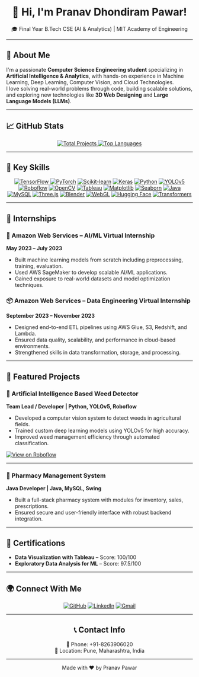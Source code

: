 <div align="center">

# 👋 Hi, I'm Pranav Dhondiram Pawar!

🎓 Final Year B.Tech CSE (AI & Analytics) | MIT Academy of Engineering  

</div>

---

## 🌟 About Me
I'm a passionate **Computer Science Engineering student** specializing in **Artificial Intelligence & Analytics**, with hands-on experience in Machine Learning, Deep Learning, Computer Vision, and Cloud Technologies.  
I love solving real-world problems through code, building scalable solutions, and exploring new technologies like **3D Web Designing** and **Large Language Models (LLMs)**.

---

## 📈 GitHub Stats

<div align="center">
  <a href="https://github.com/pranavisback ">
    <img src="https://github-readme-stats.vercel.app/api?username=pranavisback&count_private=true&show_icons=true&theme=radical" alt="Total Projects"/>
  </a>
  <a href=" https://github.com/pranavisback ">
    <img src="https://github-readme-stats.vercel.app/api/top-langs/?username=pranavisback&layout=compact&langs_count=6&theme=radical" alt="Top Languages"/>
  </a>
</div>

---

## 💼 Key Skills

<div align="center">
  <a href="https://www.tensorflow.org/" target="_blank"><img src="https://img.shields.io/badge/TensorFlow-FF6F00?style=for-the-badge&logo=tensorflow&logoColor=white" alt="TensorFlow"/></a>
  <a href="https://pytorch.org/" target="_blank"><img src="https://img.shields.io/badge/PyTorch-EE4C2C?style=for-the-badge&logo=pytorch&logoColor=white" alt="PyTorch"/></a>
  <a href="https://scikit-learn.org/" target="_blank"><img src="https://img.shields.io/badge/Scikit--learn-F7931E?style=for-the-badge&logo=scikit-learn&logoColor=white" alt="Scikit-learn"/></a>
  <a href="https://keras.io/" target="_blank"><img src="https://img.shields.io/badge/Keras-D00000?style=for-the-badge&logo=keras&logoColor=white" alt="Keras"/></a>
  <a href="https://www.python.org/" target="_blank"><img src="https://img.shields.io/badge/Python-3776AB?style=for-the-badge&logo=python&logoColor=white" alt="Python"/></a>
  <a href="https://github.com/ultralytics/yolov5" target="_blank"><img src="https://img.shields.io/badge/YOLOv5-00FFFF?style=for-the-badge&logo=yolo&logoColor=black" alt="YOLOv5"/></a>
  <a href="https://roboflow.com/" target="_blank"><img src="https://img.shields.io/badge/Roboflow-a277ff?style=for-the-badge&logo=roboflow&logoColor=white" alt="Roboflow"/></a>
  <a href="https://opencv.org/" target="_blank"><img src="https://img.shields.io/badge/OpenCV-272829?style=for-the-badge&logo=opencv&logoColor=white" alt="OpenCV"/></a>
  <a href="https://www.tableau.com/" target="_blank"><img src="https://img.shields.io/badge/Tableau-E97627?style=for-the-badge&logo=tableau&logoColor=white" alt="Tableau"/></a>
  <a href="https://matplotlib.org/" target="_blank"><img src="https://img.shields.io/badge/Matplotlib-3776AB?style=for-the-badge&logo=matplotlib&logoColor=white" alt="Matplotlib"/></a>
  <a href="https://seaborn.pydata.org/" target="_blank"><img src="https://img.shields.io/badge/Seaborn-3776AB?style=for-the-badge&logo=seaborn&logoColor=white" alt="Seaborn"/></a>
  <a href="https://www.java.com/" target="_blank"><img src="https://img.shields.io/badge/Java-007396?style=for-the-badge&logo=java&logoColor=white" alt="Java"/></a>
  <a href="https://www.mysql.com/" target="_blank"><img src="https://img.shields.io/badge/MySQL-4479A1?style=for-the-badge&logo=mysql&logoColor=white" alt="MySQL"/></a>
  <a href="https://threejs.org/" target="_blank"><img src="https://img.shields.io/badge/Three.js-000000?style=for-the-badge&logo=three.js&logoColor=white" alt="Three.js"/></a>
  <a href="https://www.blender.org/" target="_blank"><img src="https://img.shields.io/badge/Blender-F5792A?style=for-the-badge&logo=blender&logoColor=white" alt="Blender"/></a>
  <a href="https://get.webgl.org/" target="_blank"><img src="https://img.shields.io/badge/WebGL-990000?style=for-the-badge&logo=webgl&logoColor=white" alt="WebGL"/></a>
  <a href="https://huggingface.co/" target="_blank"><img src="https://img.shields.io/badge/Hugging_Face-FFD21E?style=for-the-badge&logo=hugging-face&logoColor=black" alt="Hugging Face"/></a>
  <a href="https://huggingface.co/docs/transformers/index" target="_blank"><img src="https://img.shields.io/badge/Transformers-4053FF?style=for-the-badge&logo=transformers&logoColor=white" alt="Transformers"/></a>
</div>

---

## 🏢 Internships

### 🧠 Amazon Web Services – AI/ML Virtual Internship  
**May 2023 – July 2023**
- Built machine learning models from scratch including preprocessing, training, evaluation.
- Used AWS SageMaker to develop scalable AI/ML applications.
- Gained exposure to real-world datasets and model optimization techniques.

### 📦 Amazon Web Services – Data Engineering Virtual Internship  
**September 2023 – November 2023**
- Designed end-to-end ETL pipelines using AWS Glue, S3, Redshift, and Lambda.
- Ensured data quality, scalability, and performance in cloud-based environments.
- Strengthened skills in data transformation, storage, and processing.

---

## 🚀 Featured Projects

### 🌿 Artificial Intelligence Based Weed Detector  
**Team Lead / Developer | Python, YOLOv5, Roboflow**  
- Developed a computer vision system to detect weeds in agricultural fields.
- Trained custom deep learning models using YOLOv5 for high accuracy.
- Improved weed management efficiency through automated classification.

[![View on Roboflow](https://img.shields.io/badge/View%20on-Roboflow-a277ff?style=for-the-badge&logo=roboflow&logoColor=white)](https://universe.roboflow.com/weed-detector-wcwse/weed-detection-ha0nz)

---

### 💊 Pharmacy Management System  
**Java Developer | Java, MySQL, Swing**  
- Built a full-stack pharmacy system with modules for inventory, sales, prescriptions.
- Ensured secure and user-friendly interface with robust backend integration.

---

## 📜 Certifications

- **Data Visualization with Tableau** – Score: 100/100  
- **Exploratory Data Analysis for ML** – Score: 97.5/100

---

## 🌍 Connect With Me

<div align="center">

[![GitHub](https://img.shields.io/badge/GitHub-181717?style=for-the-badge&logo=github&logoColor=white)](https://github.com/pranavisback)
[![LinkedIn](https://img.shields.io/badge/LinkedIn-0A66C2?style=for-the-badge&logo=linkedin&logoColor=white)](https://www.linkedin.com/in/pranav-pawar-op647)
[![Gmail](https://img.shields.io/badge/Gmail-D14836?style=for-the-badge&logo=gmail&logoColor=white)](mailto:pranav647p@gmail.com)

---

## 📞 Contact Info

📱 Phone: +91-8263906020  
📍 Location: Pune, Maharashtra, India

---

Made with ❤️ by Pranav Pawar  
